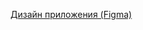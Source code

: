 [Дизайн приложения (Figma)](https://www.figma.com/design/QmJhR2pH11sZ30T70BmpcE/neustroevNurgun?node-id=0-1&p=f&t=shguahtdubguwjqf-0)